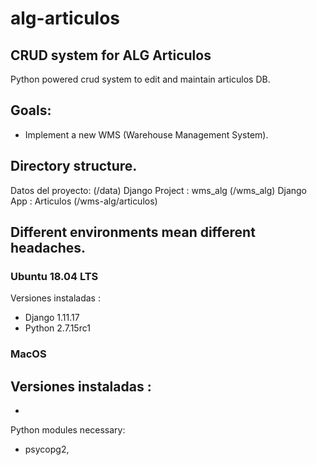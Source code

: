 # alg-articulos

## CRUD system for ALG Articulos

Python powered crud system to edit and maintain articulos DB.

## Goals:

- Implement a new WMS (Warehouse Management System).


## Directory structure.

Datos del proyecto: (/data)
Django Project : wms_alg (/wms_alg)
Django App : Articulos (/wms-alg/articulos)

## Different environments mean different headaches.

### Ubuntu 18.04 LTS

Versiones instaladas :
  - Django 1.11.17
  - Python 2.7.15rc1

### MacOS

Versiones instaladas :
  -
  -

Python modules necessary:
- psycopg2, 
